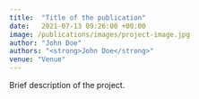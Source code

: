 ```yaml
---
title:  "Title of the publication"
date:   2021-07-13 09:26:00 +00:00
image: /publications/images/project-image.jpg
author: "John Doe"
authors: "<strong>John Doe</strong>"
venue: "Venue"
---
```

Brief description of the project.
